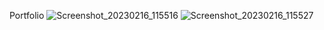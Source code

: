 Portfolio
![Screenshot_20230216_115516](https://user-images.githubusercontent.com/122414990/219585803-9c56b3e7-e810-4f35-b62c-b1c8aa8cf425.png)
![Screenshot_20230216_115527](https://user-images.githubusercontent.com/122414990/219585832-03919f9c-772f-4aa5-8431-ce90c3f1a3de.png)
